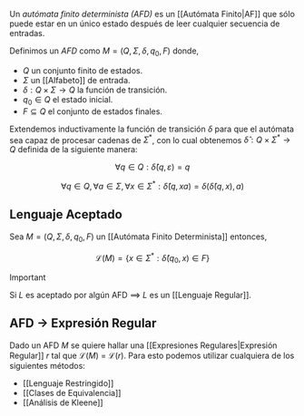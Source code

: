 Un *autómata finito determinista (AFD)* es un [[Autómata Finito|AF]] que sólo puede estar en un único estado después de leer cualquier secuencia de entradas.

Definimos un *AFD* como $M=(Q,\Sigma,\delta, q_0, F)$ donde,
- $Q$ un conjunto finito de estados.
- $\Sigma$ un [[Alfabeto]] de entrada.
- $\delta : Q \times \Sigma \rightarrow Q$ la función de transición.
- $q_0 \in Q$ el estado inicial.
- $F \subseteq Q$ el conjunto de estados finales.

Extendemos inductivamente la función de transición $\delta$ para que el autómata sea capaz de procesar cadenas de $\Sigma^\ast$,  con lo cual obtenemos $\hat{\delta} : Q \times \Sigma^\ast \rightarrow Q$ definida de la siguiente manera:

$$
\tag{1} \forall q \in Q : \hat{\delta}(q, \varepsilon) = q
$$

$$
\tag{2} \forall q \in Q, \forall a \in \Sigma, \forall x \in \Sigma^\ast : \hat{\delta}(q, xa) = \delta(\hat{\delta}(q, x), a)
$$

## Lenguaje Aceptado
Sea $M=(Q,\Sigma,\delta, q_0, F)$ un [[Autómata Finito Determinista]] entonces,

$$\tag{Lenguaje Aceptado} \mathscr{L}(M) = \{ x \in \Sigma^\ast : \hat{\delta}(q_0, x) \in F \}$$

>[!important]
>Si $L$ es aceptado por algún AFD $\implies$ $L$ es un [[Lenguaje Regular]].

## AFD $\rightarrow$ Expresión Regular
Dado un AFD $M$ se quiere hallar una [[Expresiones Regulares|Expresión Regular]] $r$ tal que $\mathscr{L}(M)$ = $\mathscr{L}(r)$.
Para esto podemos utilizar cualquiera de los siguientes métodos:
- [[Lenguaje Restringido]]
- [[Clases de Equivalencia]]
- [[Análisis de Kleene]]
